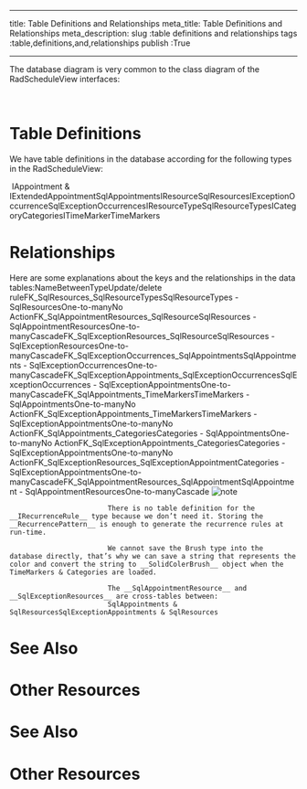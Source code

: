 ___
title: Table Definitions and Relationships
meta_title: Table Definitions and Relationships
meta_description: 
slug :table definitions and relationships
tags :table,definitions,and,relationships
publish :True
___


The database diagram is very common to the class diagram of the RadScheduleView interfaces:

 

# Table Definitions

We have table definitions in the database according for the following types in the RadScheduleView:

 IAppointment & IExtendedAppointmentSqlAppointmentsIResourceSqlResourcesIExceptionOccurrenceSqlExceptionOccurrencesIResourceTypeSqlResourceTypesICategoryCategoriesITimeMarkerTimeMarkers

# Relationships

Here are some explanations about the keys and the relationships in the data tables:NameBetweenTypeUpdate/delete ruleFK_SqlResources_SqlResourceTypesSqlResourceTypes  - SqlResourcesOne-to-manyNo ActionFK_SqlAppointmentResources_SqlResourceSqlResources - SqlAppointmentResourcesOne-to-manyCascadeFK_SqlExceptionResources_SqlResourceSqlResources -  SqlExceptionResourcesOne-to-manyCascadeFK_SqlExceptionOccurrences_SqlAppointmentsSqlAppointments -  SqlExceptionOccurrencesOne-to-manyCascadeFK_SqlExceptionAppointments_SqlExceptionOccurrencesSqlExceptionOccurrences -  SqlExceptionAppointmentsOne-to-manyCascadeFK_SqlAppointments_TimeMarkersTimeMarkers -  SqlAppointmentsOne-to-manyNo ActionFK_SqlExceptionAppointments_TimeMarkersTimeMarkers -  SqlExceptionAppointmentsOne-to-manyNo ActionFK_SqlAppointments_CategoriesCategories -   SqlAppointmentsOne-to-manyNo ActionFK_SqlExceptionAppointments_CategoriesCategories -  SqlExceptionAppointmentsOne-to-manyNo ActionFK_SqlExceptionResources_SqlExceptionAppointmentCategories -  SqlExceptionAppointmentsOne-to-manyCascadeFK_SqlAppointmentResources_SqlAppointmentSqlAppointment -  SqlAppointmentResourcesOne-to-manyCascade
    ![note](note.jpg)
    	
							There is no table definition for the __IRecurrenceRule__ type because we don’t need it. Storing the __RecurrencePattern__ is enough to generate the recurrence rules at run-time.
						
							We cannot save the Brush type into the database directly, that’s why we can save a string that represents the color and convert the string to __SolidColerBrush__ object when the TimeMarkers & Categories are loaded.
						
							The __SqlAppointmentResource__ and __SqlExceptionResources__ are cross-tables between:
							SqlAppointments & SqlResourcesSqlExceptionAppointments & SqlResources

# See Also

# Other Resources[](8a08ec3e-82bb-428f-b234-8b0cb6b79467)

# See Also

# Other Resources[](166f61dd-1051-4a41-8546-a054773902c1)
